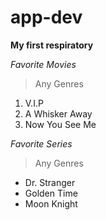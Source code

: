 # app-dev
**My first respiratory**

*Favorite Movies*
>Any Genres

1. V.I.P
2. A Whisker Away
3. Now You See Me

*Favorite Series*
>Any Genres

- Dr. Stranger
- Golden Time
- Moon Knight

